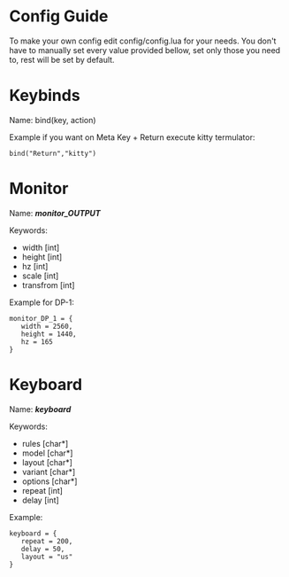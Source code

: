 # Config Guide 

To make your own config edit config/config.lua for your needs.
You don't have to manually set every value provided bellow,
set only those you need to, rest will be set by default.

# Keybinds

Name: bind(key, action)

Example if you want on Meta Key + Return execute kitty termulator:
```
bind("Return","kitty")
```

# Monitor 

Name: ***monitor_OUTPUT***

Keywords:
- width [int]
- height [int]
- hz [int]
- scale [int]
- transfrom [int]

Example for DP-1:
```
monitor_DP_1 = {
   width = 2560,
   height = 1440,
   hz = 165
}
```

# Keyboard

Name: ***keyboard***

Keywords:
- rules [char*]
- model [char*]
- layout [char*]
- variant [char*]
- options [char*]
- repeat [int]
- delay [int]

Example:
```
keyboard = {
   repeat = 200,
   delay = 50,
   layout = "us"
}
```
